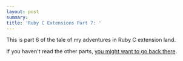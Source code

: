 ```yaml
---
layout: post
summary:
title: 'Ruby C Extensions Part 7: '
---
```


This is part 6 of the tale of my adventures
in Ruby C extension land.

If you haven't read the other parts,
[you might want to go back there][part1].


#  #


[part1]:        ../../18/ruby-c-extension       "Part 1 of this series"

